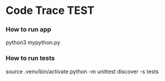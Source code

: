 # Code Trace TEST

### How to run app <br>

python3 mypython.py


### How to run tests <br>
source .venv/bin/activate
python -m unittest discover -s tests
